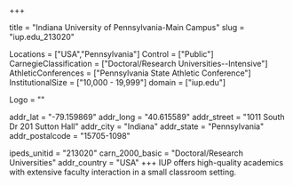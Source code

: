
+++

title = "Indiana University of Pennsylvania-Main Campus"
slug = "iup.edu_213020"

Locations = ["USA","Pennsylvania"]
Control = ["Public"]
CarnegieClassification = ["Doctoral/Research Universities--Intensive"]
AthleticConferences = ["Pennsylvania State Athletic Conference"]
InstitutionalSize = ["10,000 - 19,999"]
domain = ["iup.edu"]

Logo = ""

addr_lat = "-79.159869"
addr_long = "40.615589"
addr_street = "1011 South Dr 201 Sutton Hall"
addr_city = "Indiana"
addr_state = "Pennsylvania"
addr_postalcode = "15705-1098"

ipeds_unitid = "213020"
carn_2000_basic = "Doctoral/Research Universities"
addr_country = "USA"
+++
    IUP offers high-quality academics with extensive faculty interaction in a small classroom setting.
